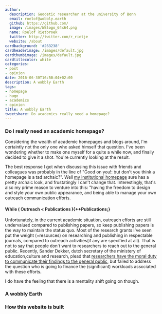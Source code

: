 ```yaml
---
author:
  description: Geodetic researcher at the university of Bonn
  email: roelof@wobbly.earth
  github: https://github.com/
  image: /images/WBlogo_64x64.png
  name: Roelof Rietbroek
  twitter: http://twitter.com/r_rietje
  website: /about
cardbackground: '#263238'
cardheaderimage: /images/default.jpg
cardthumbimage: /images/default.jpg
cardtitlecolor: white
categories:
- post
- opinion
date: 2016-06-30T16:50:04+02:00
description: A wobbly Earth
tags:
- homepage
- hugo
- academics
- opinion
title: A wobbly Earth
tweetshare: Do academics really need a homepage?
---
```

 

### Do I really need an academic homepage? 
Considering the wealth of academic homepages and blogs around, I'm certaintly not the only one who asked himself that question. I've been wondering whether to make one myself for a quite a while now, and finally decided to give it a shot. You're currently looking at the result. 

The best response I got when discussing this issue with friends and colleagues was probably in the line of "Good on you!: but don't you think a homepage is a tad archaic?". Well [my institutional homepage](http://www.igg.uni-bonn.de/apmg/index.php?id=rietbroek) sure has a pretty archaic look, and frustatingly I can't change that. Interestingly, that's also my prime reason to venture into this: "having the freedom to design and style your own public appearance, and being able to manage your own outreach communication efforts. 

#### While ( Outreach < Publications ){++Publications;}
Unfortunately, in the current academic situation, outreach efforts are still undervalued compared to publishing papers, so keep publishing papers is the way to maintain the status quo. Most of the research grants I've seen put the weight (=resources) on researching and publishing in respectable journals, compared to outreach activities(if any are specified at all). That is not to say that people don't want to researchers to reach out to the general public. Recently, Sander Dekker, dutch secretary of the ministery of education,culture and research, plead that [researchers have the moral duty to communicate their findings to the general public](http://www.scienceguide.nl/201609/de-echte-waarde-van-wetenschap.aspx), but failed to address the question who is going to finance the (significant) workloads associated with these efforts. 

I do have the feeling that there is a mentality shift going on though. 


### A wobbly Earth

### How this website is built

